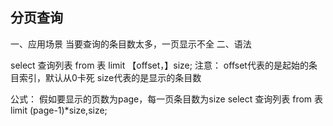 ## 分页查询

一、应用场景
当要查询的条目数太多，一页显示不全
二、语法

select 查询列表
from 表
limit 【offset，】size;
注意：
offset代表的是起始的条目索引，默认从0卡死
size代表的是显示的条目数

公式：
假如要显示的页数为page，每一页条目数为size
select 查询列表
from 表
limit (page-1)*size,size;